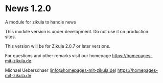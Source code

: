 # News 1.2.0
A module for zikula to handle news

This module version is under development. Do not use it on production sites.

This version will be for Zikula 2.0.7 or later versions.

For questions and other remarks visit our homepage https://homepages-mit-zikula.de.

Michael Ueberschaer (info@homepages-mit-zikula.de)
https://homepages-mit-zikula.de
